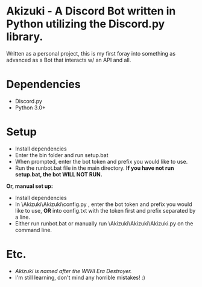 # Akizuki - A Discord Bot written in Python utilizing the Discord.py library.

Written as a personal project, this is my first foray into something as advanced as a Bot that interacts w/ an API and all.

# Dependencies

* Discord.py
* Python 3.0+

# Setup

* Install dependencies 
* Enter the bin folder and run setup.bat
* When prompted, enter the bot token and prefix you would like to use.
* Run the runbot.bat file in the main directory. **If you have not run setup.bat, the bot WILL NOT RUN.**

**Or, manual set up:**

* Install dependencies
* In \Akizuki\Akizuki\config.py , enter the bot token and prefix you would like to use, **OR** into config.txt with the token first and prefix separated by a line.
* Either run runbot.bat or manually run \Akizuki\Akizuki\Akizuki.py on the command line.

# Etc.

* *Akizuki is named after the WWII Era Destroyer.*
* I'm still learning, don't mind any horrible mistakes! :)
